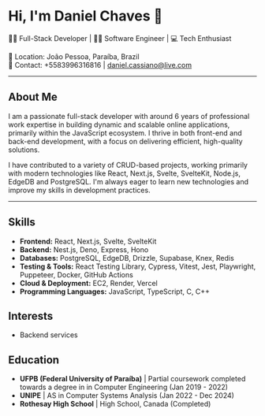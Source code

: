 # Hi, I'm Daniel Chaves 👋

👨‍💻 Full-Stack Developer | 🧑‍💻 Software Engineer | 💻 Tech Enthusiast

🔹 Location: João Pessoa, Paraíba, Brazil  
🔹 Contact: +5583996316816 | daniel.cassiano@live.com

---

## About Me

I am a passionate full-stack developer with around 6 years of professional work expertise in building dynamic and scalable online applications, primarily within the JavaScript ecosystem. I thrive in both front-end and back-end development, with a focus on delivering efficient, high-quality solutions.

I have contributed to a variety of CRUD-based projects, working primarily with modern technologies like React, Next.js, Svelte, SvelteKit, Node.js, EdgeDB and PostgreSQL. I'm always eager to learn new technologies and improve my skills in development practices.

---

## Skills

- **Frontend:** React, Next.js, Svelte, SvelteKit
- **Backend:** Nest.js, Deno, Express, Hono
- **Databases:** PostgreSQL, EdgeDB, Drizzle, Supabase, Knex, Redis
- **Testing & Tools:** React Testing Library, Cypress, Vitest, Jest, Playwright, Puppeteer, Docker, GitHub Actions
- **Cloud & Deployment:** EC2, Render, Vercel
- **Programming Languages:** JavaScript, TypeScript, C, C++

## Interests

- Backend services

## Education

- **UFPB (Federal University of Paraíba)** | Partial coursework completed towards a degree in in Computer Engineering  (Jan 2019 - 2022)
- **UNIPE** | AS in Computer Systems Analysis (Jan 2022 - Dec 2024)
- **Rothesay High School** | High School, Canada (Completed)
